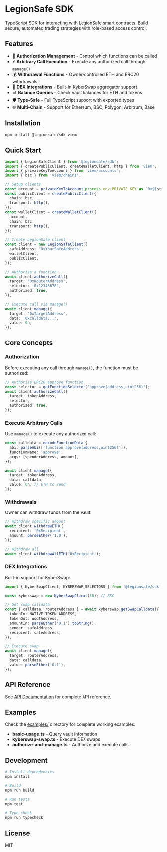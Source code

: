 # LegionSafe SDK

TypeScript SDK for interacting with LegionSafe smart contracts. Build secure, automated trading strategies with role-based access control.

## Features

- 🔐 **Authorization Management** - Control which functions can be called
- ⚡ **Arbitrary Call Execution** - Execute any authorized call through `manage()`
- 💰 **Withdrawal Functions** - Owner-controlled ETH and ERC20 withdrawals
- 🔄 **DEX Integrations** - Built-in KyberSwap aggregator support
- 📊 **Balance Queries** - Check vault balances for ETH and tokens
- 🛡️ **Type-Safe** - Full TypeScript support with exported types
- 🌐 **Multi-Chain** - Support for Ethereum, BSC, Polygon, Arbitrum, Base

## Installation

```bash
npm install @legionsafe/sdk viem
```

## Quick Start

```typescript
import { LegionSafeClient } from '@legionsafe/sdk';
import { createPublicClient, createWalletClient, http } from 'viem';
import { privateKeyToAccount } from 'viem/accounts';
import { bsc } from 'viem/chains';

// Setup clients
const account = privateKeyToAccount(process.env.PRIVATE_KEY as `0x${string}`);
const publicClient = createPublicClient({
  chain: bsc,
  transport: http(),
});
const walletClient = createWalletClient({
  account,
  chain: bsc,
  transport: http(),
});

// Create LegionSafe client
const client = new LegionSafeClient({
  safeAddress: '0xYourSafeAddress',
  walletClient,
  publicClient,
});

// Authorize a function
await client.authorizeCall({
  target: '0xRouterAddress',
  selector: '0x12345678',
  authorized: true,
});

// Execute call via manage()
await client.manage({
  target: '0xTargetAddress',
  data: '0xcalldata...',
  value: 0n,
});
```

## Core Concepts

### Authorization

Before executing any call through `manage()`, the function must be authorized:

```typescript
// Authorize ERC20 approve function
const selector = getFunctionSelector('approve(address,uint256)');
await client.authorizeCall({
  target: tokenAddress,
  selector,
  authorized: true,
});
```

### Execute Arbitrary Calls

Use `manage()` to execute any authorized call:

```typescript
const calldata = encodeFunctionData({
  abi: parseAbi(['function approve(address,uint256)']),
  functionName: 'approve',
  args: [spenderAddress, amount],
});

await client.manage({
  target: tokenAddress,
  data: calldata,
  value: 0n, // ETH to send
});
```

### Withdrawals

Owner can withdraw funds from the vault:

```typescript
// Withdraw specific amount
await client.withdrawETH({
  recipient: '0xRecipient',
  amount: parseEther('1.0'),
});

// Withdraw all
await client.withdrawAllETH('0xRecipient');
```

### DEX Integrations

Built-in support for KyberSwap:

```typescript
import { KyberSwapClient, KYBERSWAP_SELECTORS } from '@legionsafe/sdk';

const kyberswap = new KyberSwapClient(56); // BSC

// Get swap calldata
const { calldata, routerAddress } = await kyberswap.getSwapCalldata({
  tokenIn: NATIVE_TOKEN_ADDRESS,
  tokenOut: usdtAddress,
  amountIn: parseEther('0.1').toString(),
  sender: safeAddress,
  recipient: safeAddress,
});

// Execute swap
await client.manage({
  target: routerAddress,
  data: calldata,
  value: parseEther('0.1'),
});
```

## API Reference

See [API Documentation](./docs/API.md) for complete API reference.

## Examples

Check the [examples/](./examples/) directory for complete working examples:

- **basic-usage.ts** - Query vault information
- **kyberswap-swap.ts** - Execute DEX swaps
- **authorize-and-manage.ts** - Authorize and execute calls

## Development

```bash
# Install dependencies
npm install

# Build
npm run build

# Run tests
npm test

# Type check
npm run typecheck
```

## License

MIT
